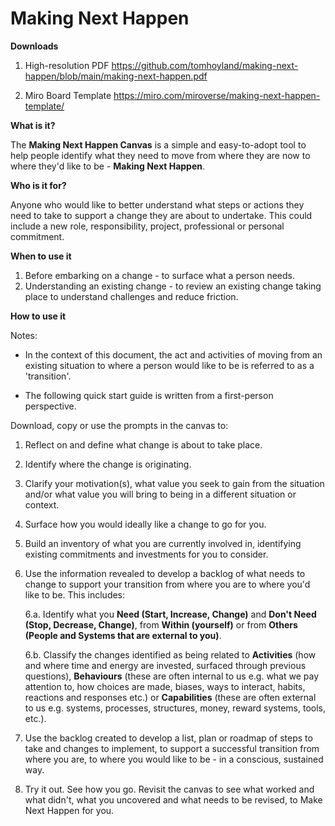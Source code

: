 # Making Next Happen

**Downloads**
1. High-resolution PDF https://github.com/tomhoyland/making-next-happen/blob/main/making-next-happen.pdf

2. Miro Board Template https://miro.com/miroverse/making-next-happen-template/ 



**What is it?**

The **Making Next Happen Canvas** is a simple and easy-to-adopt tool to help people identify what they need to move from where they are now to where they'd like to be - **Making Next Happen**. 



**Who is it for?**

Anyone who would like to better understand what steps or actions they need to take to support a change they are about to undertake. This could include a new role, responsibility, project, professional or personal commitment. 



**When to use it**

1. Before embarking on a change - to surface what a person needs.
2. Understanding an existing change - to review an existing change taking place to understand challenges and reduce friction. 



**How to use it**

Notes:
- In the context of this document, the act and activities of moving from an existing situation to where a person would like to be is referred to as a 'transition'. 

- The following quick start guide is written from a first-person perspective.


Download, copy or use the prompts in the canvas to: 
1. Reflect on and define what change is about to take place.
2. Identify where the change is originating.
3. Clarify your motivation(s), what value you seek to gain from the situation and/or what value you will bring to being in a different situation or context.
4. Surface how you would ideally like a change to go for you.
5. Build an inventory of what you are currently involved in, identifying existing commitments and investments for you to consider.
6. Use the information revealed to develop a backlog of what needs to change to support your transition from where you are to where you'd like to be. This includes:

   6.a. Identify what you **Need (Start, Increase, Change)** and **Don't Need (Stop, Decrease, Change)**, from **Within (yourself)** or from **Others (People and Systems that are external to you)**.

   6.b. Classify the changes identified as being related to **Activities** (how and where time and energy are invested, surfaced through previous questions), **Behaviours** (these are often internal to us e.g. what we pay attention to, how choices are made, biases, ways to interact, habits, reactions and responses etc.) or **Capabilities** (these are often external to us e.g. systems, processes, structures, money, reward systems, tools, etc.).

7. Use the backlog created to develop a list, plan or roadmap of steps to take and changes to implement, to support a successful transition from where you are, to where you would like to be - in a conscious, sustained way.

8. Try it out. See how you go. Revisit the canvas to see what worked and what didn't, what you uncovered and what needs to be revised, to Make Next Happen for you.
